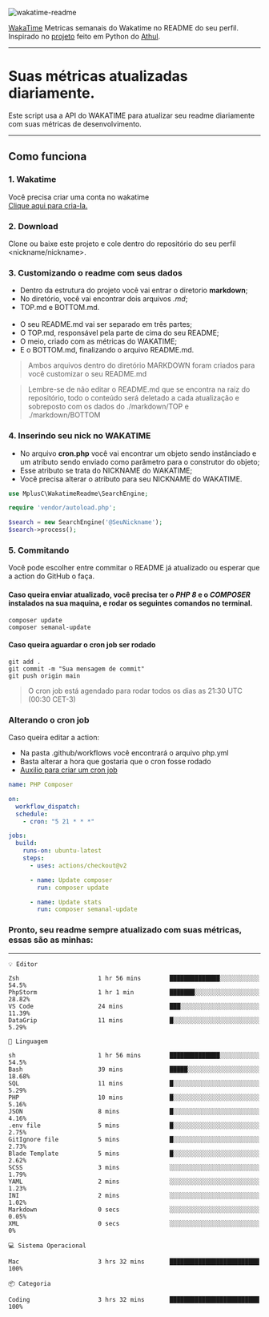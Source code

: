 ![wakatime-readme](https://socialify.git.ci/bymatheus/wakatime-readme/image?description=1&descriptionEditable=M%C3%A9tricas%20semanais%20do%20Wakatime%20no%20seu%20README%20de%20perfil.&font=KoHo&forks=1&language=1&owner=1&pattern=Signal&stargazers=1&theme=Dark)

[WakaTime](https://wakatime.com) Metricas semanais do Wakatime no README do seu perfil. <br>
Inspirado no [projeto](https://github.com/athul/waka-readme) feito em Python do [Athul](https://github.com/athul).
___

# Suas métricas atualizadas diariamente.
Este script usa a API do WAKATIME para atualizar seu readme diariamente com suas métricas de desenvolvimento.

___

## Como funciona

### 1. Wakatime
Você precisa criar uma conta no wakatime <br>
[Clique aqui para cria-la.](https://wakatime.com) 

### 2. Download
Clone ou baixe este projeto e cole dentro do repositório do seu perfil <nickname/nickname>.

### 3. Customizando o readme com seus dados
- Dentro da estrutura do projeto você vai entrar o diretorio **markdown**;  
- No diretório, você vai encontrar dois arquivos *.md*;
- TOP.md e BOTTOM.md.
<br><br>
- O seu README.md vai ser separado em três partes; 
- O TOP.md, responsável pela parte de cima do seu README;
- O meio, criado com as métricas do WAKATIME;
- E o BOTTOM.md, finalizando o arquivo README.md.<br>

> Ambos arquivos dentro do diretório MARKDOWN foram criados para você customizar o seu README.md

> Lembre-se de não editar o README.md que se encontra na raiz do repositório, todo o conteúdo será deletado a cada atualização e sobreposto com os dados do ./markdown/TOP e ./markdown/BOTTOM

### 4. Inserindo seu nick no WAKATIME
- No arquivo **cron.php** você vai encontrar um objeto sendo instânciado e um atributo sendo enviado como parâmetro para o construtor do objeto;
- Esse atributo se trata do NICKNAME do WAKATIME;
- Você precisa alterar o atributo para seu NICKNAME do WAKATIME.

```php
use MplusC\WakatimeReadme\SearchEngine;

require 'vendor/autoload.php';

$search = new SearchEngine('@SeuNickname');
$search->process();
```

### 5. Commitando
Você pode escolher entre commitar o README já atualizado ou esperar que a action do GitHub o faça. <br>

#### Caso queira enviar atualizado, você precisa ter o *PHP 8* e o *COMPOSER* instalados na sua maquina, e rodar os seguintes comandos no terminal.
```composer
composer update
composer semanal-update 
```

#### Caso queira aguardar o cron job ser rodado 
```git 
git add .
git commit -m "Sua mensagem de commit"
git push origin main
```

>O cron job está agendado para rodar todos os dias as 21:30 UTC (00:30 CET-3) 

### Alterando o cron job
Caso queira editar a action:

- Na pasta .github/workflows você encontrará o arquivo php.yml
- Basta alterar a hora que gostaria que o cron fosse rodado
- [Auxilio para criar um cron job](https://crontab.guru)

```yml
name: PHP Composer

on:
  workflow_dispatch:
  schedule:
    - cron: "5 21 * * *"

jobs:
  build:
    runs-on: ubuntu-latest
    steps:
      - uses: actions/checkout@v2

      - name: Update composer
        run: composer update

      - name: Update stats
        run: composer semanal-update
```

### Pronto, seu readme sempre atualizado com suas métricas, essas são as minhas:

___
```text
💡 Editor

Zsh                      1 hr 56 mins        ██████████████░░░░░░░░░░░      54.5%
PhpStorm                 1 hr 1 min          ███████░░░░░░░░░░░░░░░░░░     28.82%
VS Code                  24 mins             ███░░░░░░░░░░░░░░░░░░░░░░     11.39%
DataGrip                 11 mins             █░░░░░░░░░░░░░░░░░░░░░░░░      5.29%
```
```text
💬 Linguagem

sh                       1 hr 56 mins        ██████████████░░░░░░░░░░░      54.5%
Bash                     39 mins             █████░░░░░░░░░░░░░░░░░░░░     18.68%
SQL                      11 mins             █░░░░░░░░░░░░░░░░░░░░░░░░      5.29%
PHP                      10 mins             █░░░░░░░░░░░░░░░░░░░░░░░░      5.16%
JSON                     8 mins              █░░░░░░░░░░░░░░░░░░░░░░░░      4.16%
.env file                5 mins              █░░░░░░░░░░░░░░░░░░░░░░░░      2.75%
GitIgnore file           5 mins              █░░░░░░░░░░░░░░░░░░░░░░░░      2.73%
Blade Template           5 mins              █░░░░░░░░░░░░░░░░░░░░░░░░      2.62%
SCSS                     3 mins              ░░░░░░░░░░░░░░░░░░░░░░░░░      1.79%
YAML                     2 mins              ░░░░░░░░░░░░░░░░░░░░░░░░░      1.23%
INI                      2 mins              ░░░░░░░░░░░░░░░░░░░░░░░░░      1.02%
Markdown                 0 secs              ░░░░░░░░░░░░░░░░░░░░░░░░░      0.05%
XML                      0 secs              ░░░░░░░░░░░░░░░░░░░░░░░░░         0%
```
```text
💻 Sistema Operacional

Mac                      3 hrs 32 mins       █████████████████████████       100%
```
```text
📦 Categoria

Coding                   3 hrs 32 mins       █████████████████████████       100%
```
